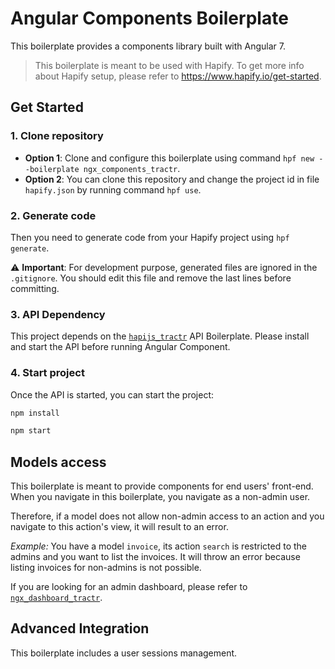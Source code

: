 # Angular Components Boilerplate

This boilerplate provides a components library built with Angular 7.

> This boilerplate is meant to be used with Hapify. To get more info about Hapify setup, please refer to https://www.hapify.io/get-started.

## Get Started

### 1. Clone repository

-   **Option 1**: Clone and configure this boilerplate using command `hpf new --boilerplate ngx_components_tractr`.
-   **Option 2**: You can clone this repository and change the project id in file `hapify.json` by running command `hpf use`.

### 2. Generate code

Then you need to generate code from your Hapify project using `hpf generate`.

⚠️ **Important**: For development purpose, generated files are ignored in the `.gitignore`. You should edit this file and remove the last lines before committing.

### 3. API Dependency

This project depends on the [`hapijs_tractr`](https://github.com/Tractr/boilerplate-hapijs) API Boilerplate. Please install and start the API before running Angular Component.

### 4. Start project

Once the API is started, you can start the project:

```bash
npm install
```

```bash
npm start
```

## Models access

This boilerplate is meant to provide components for end users' front-end.
When you navigate in this boilerplate, you navigate as a non-admin user.

Therefore, if a model does not allow non-admin access to an action and you navigate to this action's view, it will result to an error.

_Example:_ You have a model `invoice`, its action `search` is restricted to the admins and you want to list the invoices.
It will throw an error because listing invoices for non-admins is not possible.

If you are looking for an admin dashboard, please refer to [`ngx_dashboard_tractr`](https://github.com/Tractr/boilerplate-ngx-dashboard).

## Advanced Integration

This boilerplate includes a user sessions management.
